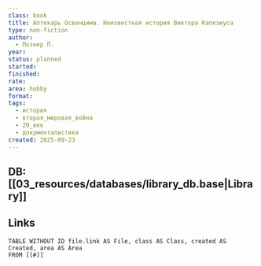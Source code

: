 ```yaml
---
class: book
title: Аптекарь Освенцима. Неизвестная история Виктора Капезиуса
type: non-fiction
author:
  - Познер П.
year:
status: planned
started:
finished:
rate:
area: hobby
format:
tags:
  - история
  - вторая_мировая_война
  - 20_век
  - документалистика
created: 2025-09-23
---
```

## DB: [[03_resources/databases/library_db.base|Library]]

## Links

```dataview
TABLE WITHOUT ID file.link AS File, class AS Class, created AS Created, area AS Area
FROM [[#]]
````